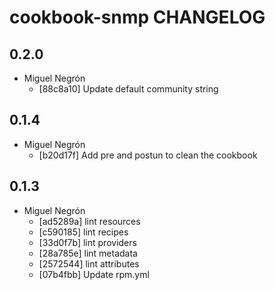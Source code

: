 cookbook-snmp CHANGELOG
===============

## 0.2.0

  - Miguel Negrón
    - [88c8a10] Update default community string

## 0.1.4

  - Miguel Negrón
    - [b20d17f] Add pre and postun to clean the cookbook

## 0.1.3

  - Miguel Negrón
    - [ad5289a] lint resources
    - [c590185] lint recipes
    - [33d0f7b] lint providers
    - [28a785e] lint metadata
    - [2572544] lint attributes
    - [07b4fbb] Update rpm.yml
